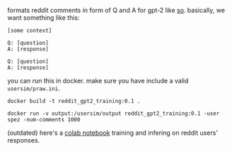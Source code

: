 formats reddit comments in form of Q and A for gpt-2 like [so](https://openai.com/blog/better-language-models/#task1).
basically, we want something like this:

```
[some context]

Q: [question]
A: [response]

Q: [question]
A: [response]
```

you can run this in docker. make sure you have include a valid `usersim/praw.ini`.

`docker build -t reddit_gpt2_training:0.1 .`

`docker run -v output:/usersim/output reddit_gpt2_training:0.1 -user spez -num-comments 1000`


(outdated) here's a [colab notebook](https://colab.research.google.com/drive/1Kux-ZetSsfxdUhlLoCvmSAZy1WReLFRg) training and infering on reddit users' responses.

